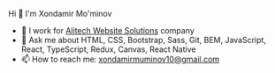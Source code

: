 Hi 👋 I'm Xondamir Mo'minov

- 🔭 I work for [Alitech Website Solutions](https://alitech.uz/) company
- 💬 Ask me about HTML, CSS, Bootstrap, Sass, Git, BEM, JavaScript, React, TypeScript, Redux, Canvas, React Native
- 📫 How to reach me: xondamirmuminov10@gmail.com

